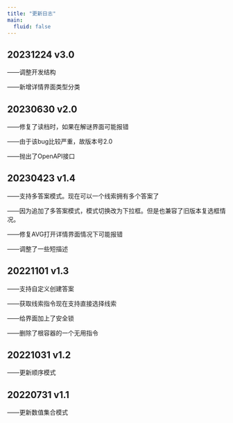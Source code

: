 ```yaml
---
title: "更新日志"
main:
  fluid: false
---
```


## 20231224 v3.0

——调整开发结构

——新增详情界面类型分类

## 20230630 v2.0

——修复了读档时，如果在解谜界面可能报错

——由于该bug比较严重，故版本号2.0

——抛出了OpenAPI接口

## 20230423 v1.4

——支持多答案模式。现在可以一个线索拥有多个答案了

——因为追加了多答案模式，模式切换改为下拉框。但是也兼容了旧版本复选框情况。

——修复AVG打开详情界面情况下可能报错

——调整了一些短描述

## 20221101 v1.3

——支持自定义创建答案

——获取线索指令现在支持直接选择线索

——给界面加上了安全锁

——删除了根容器的一个无用指令

## 20221031 v1.2

——更新顺序模式

## 20220731 v1.1

——更新数值集合模式